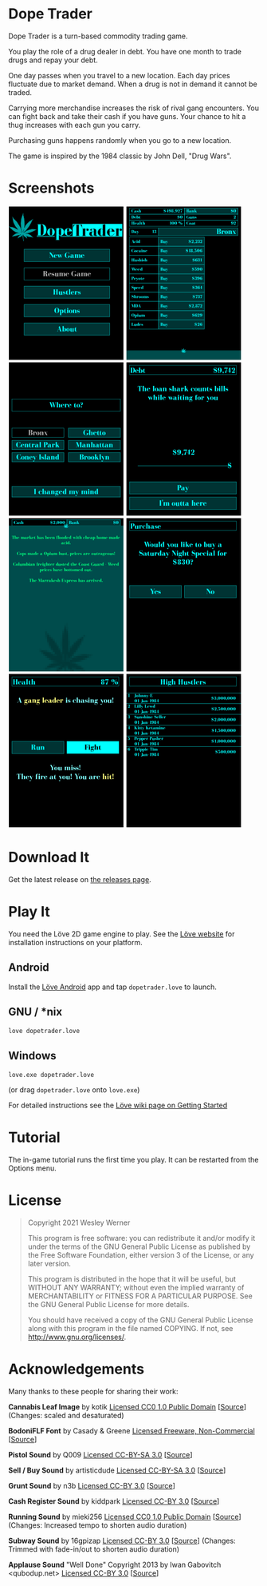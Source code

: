 # Dope Trader

Dope Trader is a turn-based commodity trading game.

You play the role of a drug dealer in debt. You have one month to trade drugs and repay your debt.

One day passes when you travel to a new location. Each day prices fluctuate due to market demand. When a drug is not in demand it cannot be traded.

Carrying more merchandise increases the risk of rival gang encounters. You can fight back and take their cash if you have guns. Your chance to hit a thug increases with each gun you carry.

Purchasing guns happens randomly when you go to a new location.

The game is inspired by the 1984 classic by John Dell, "Drug Wars".

# Screenshots

[![image](screenshots/menu_thumb.png)](screenshots/menu.png)
[![image](screenshots/trading_thumb.png)](screenshots/trading.png)
[![image](screenshots/jet_thumb.png)](screenshots/jet.png)
[![image](screenshots/loanshark_thumb.png)](screenshots/loanshark.png)
[![image](screenshots/messages_thumb.png)](screenshots/messages.png)
[![image](screenshots/purchase_thumb.png)](screenshots/purchase.png)
[![image](screenshots/thugs_thumb.png)](screenshots/thugs.png)
[![image](screenshots/scores_thumb.png)](screenshots/scores.png)

# Download It

Get the latest release on [the releases page](https://github.com/wesleywerner/dopetrader/releases).

# Play It

You need the Löve 2D game engine to play. See the [Löve website](https://love2d.org) for installation instructions on your platform.

## Android

Install the [Löve Android](https://play.google.com/store/apps/details?id=org.love2d.android) app and tap `dopetrader.love` to launch.

## GNU / *nix

```
love dopetrader.love
```

## Windows

```
love.exe dopetrader.love
```

(or drag `dopetrader.love` onto `love.exe`)

For detailed instructions see the [Löve wiki page on Getting Started](https://love2d.org/wiki/Getting_Started)

# Tutorial

The in-game tutorial runs the first time you play. It can be restarted from the Options menu.

# License

> Copyright 2021 Wesley Werner
>
> This program is free software: you can redistribute it and/or modify
> it under the terms of the GNU General Public License as published by
> the Free Software Foundation, either version 3 of the License, or
> any later version.
>
> This program is distributed in the hope that it will be useful,
> but WITHOUT ANY WARRANTY; without even the implied warranty of
> MERCHANTABILITY or FITNESS FOR A PARTICULAR PURPOSE.  See the
> GNU General Public License for more details.
>
> You should have received a copy of the GNU General Public License
> along with this program in the file named COPYING.
> If not, see http://www.gnu.org/licenses/.

# Acknowledgements

Many thanks to these people for sharing their work:

**Cannabis Leaf Image**
by kotik
[Licensed CC0 1.0 Public Domain](http://creativecommons.org/publicdomain/zero/1.0/)
[[Source](https://openclipart.org/detail/3579/cannabis)]
(Changes: scaled and desaturated)

**BodoniFLF Font**
by Casady & Greene
[Licensed Freeware, Non-Commercial](https://www.fontspace.com/help#license-2)
[[Source](https://www.fontspace.com/bodoniflf-font-f1202)]

**Pistol Sound**
by Q009
[Licensed CC-BY-SA 3.0](http://creativecommons.org/licenses/by-sa/3.0/)
[[Source](https://opengameart.org/content/q009s-weapon-sounds)]

**Sell / Buy Sound**
by artisticdude
[Licensed CC-BY-SA 3.0](http://creativecommons.org/licenses/by-sa/3.0/)
[[Source](https://opengameart.org/content/inventory-sound-effects)]

**Grunt Sound**
by n3b
[Licensed CC-BY 3.0](http://creativecommons.org/licenses/by/3.0/)
[[Source](https://opengameart.org/content/grunt)]

**Cash Register Sound**
by kiddpark
[Licensed CC-BY 3.0](http://creativecommons.org/licenses/by/3.0/)
[[Source](https://freesound.org/people/kiddpark/sounds/201159/)]

**Running Sound**
by mieki256
[Licensed CC0 1.0 Public Domain](http://creativecommons.org/publicdomain/zero/1.0/)
[[Source](https://opengameart.org/content/jump-and-run-and-stand)]
(Changes: Increased tempo to shorten audio duration)

**Subway Sound**
by 16gpizap
[Licensed CC-BY 3.0](http://creativecommons.org/licenses/by/3.0/)
[[Source](https://freesound.org/people/16gpizap/sounds/499424/)]
(Changes: Trimmed with fade-in/out to shorten audio duration)

**Applause Sound**
"Well Done" Copyright 2013 by Iwan Gabovitch <qubodup.net>
[Licensed CC-BY 3.0](http://creativecommons.org/licenses/by/3.0/)
[[Source](https://opengameart.org/content/well-done)]

